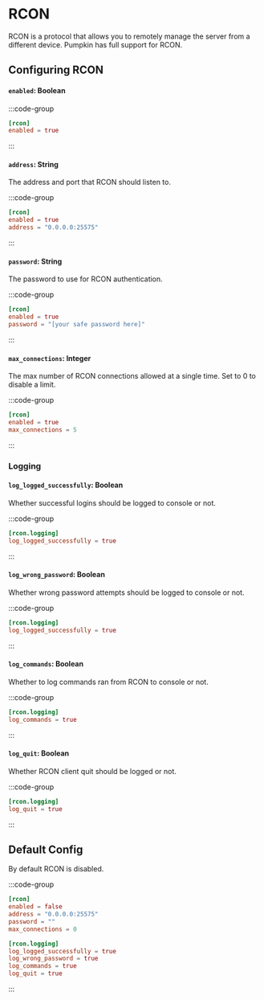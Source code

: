 # RCON
RCON is a protocol that allows you to remotely manage the server from a different device. Pumpkin has full support for RCON.

## Configuring RCON

#### `enabled`: Boolean

:::code-group
```toml [features.toml] {2}
[rcon]
enabled = true
```
:::

#### `address`: String
The address and port that RCON should listen to.

:::code-group
```toml [features.toml] {3}
[rcon]
enabled = true
address = "0.0.0.0:25575"
```
:::

#### `password`: String
The password to use for RCON authentication.

:::code-group
```toml [features.toml] {3}
[rcon]
enabled = true
password = "[your safe password here]"
```
:::

#### `max_connections`: Integer
The max number of RCON connections allowed at a single time. Set to 0 to disable a limit.

:::code-group
```toml [features.toml] {3}
[rcon]
enabled = true
max_connections = 5
```
:::

### Logging
#### `log_logged_successfully`: Boolean
Whether successful logins should be logged to console or not.

:::code-group
```toml [features.toml] {2}
[rcon.logging]
log_logged_successfully = true
```
:::

#### `log_wrong_password`: Boolean
Whether wrong password attempts should be logged to console or not.

:::code-group
```toml [features.toml] {2}
[rcon.logging]
log_logged_successfully = true
```
:::

#### `log_commands`: Boolean
Whether to log commands ran from RCON to console or not.

:::code-group
```toml [features.toml] {2}
[rcon.logging]
log_commands = true
```
:::

#### `log_quit`: Boolean
Whether RCON client quit should be logged or not.

:::code-group
```toml [features.toml] {2}
[rcon.logging]
log_quit = true
```
:::

## Default Config
By default RCON is disabled.

:::code-group
```toml [features.toml]
[rcon]
enabled = false
address = "0.0.0.0:25575"
password = ""
max_connections = 0

[rcon.logging]
log_logged_successfully = true
log_wrong_password = true
log_commands = true
log_quit = true
```
:::
